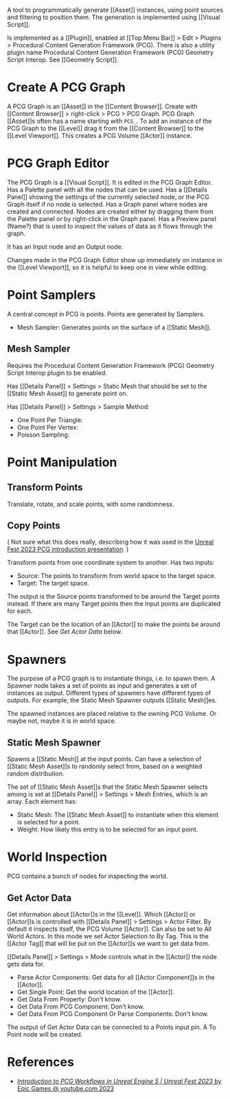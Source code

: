 A tool to programmatically generate [[Asset]] instances,
using point sources and filtering to position them.
The generation is implemented using [[Visual Script]].

Is implemented as a [[Plugin]], enabled at [[Top Menu Bar]] > Edit > Plugins > Procedural Content Generation Framework (PCG).
There is also a utility plugin name Procedural Content Generation Framework (PCG) Geometry Script Interop.
See [[Geometry Script]].


# Create A PCG Graph

A PCG Graph is an [[Asset]] in the [[Content Browser]].
Create with [[Content Browser]] > right-click > PCG > PCG Graph.
PCG Graph [[Asset]]s often has a name starting with `PCG_`.
To add an instance of the PCG Graph to the [[Level]] drag it from the [[Content Browser]] to the [[Level Viewport]].
This creates a PCG Volume [[Actor]] instance.


# PCG Graph Editor

The PCG Graph is a [[Visual Script]].
It is edited in the PCG Graph Editor.
Has a Palette panel with all the nodes that can be used.
Has a [[Details Panel]] showing the settings of the currently selected node,
or the PCG Graph itself if no node is selected.
Has a Graph panel where nodes are created and connected.
Nodes are created either by dragging them from the Palette panel or by right-click in the Graph panel.
Has a Preview panel (Name?) that is used to inspect the values of data as it flows through the graph.

It has an Input node and an Output node.

Changes made in the PCG Graph Editor show up immediately on instance in the [[Level Viewport]],
so it is helpful to keep one in view while editing.


# Point Samplers

A central concept in PCG is points.
Points are generated by Samplers.
- Mesh Sampler: Generates points on the surface of a [[Static Mesh]].

## Mesh Sampler

Requires the Procedural Content Generation Framework (PCG) Geometry Script Interop plugin to be enabled.

Has [[Details Panel]] > Settings > Static Mesh that should be set to the [[Static Mesh Asset]] to generate point on.

Has [[Details Panel]] > Settings > Sample Method:
- One Point Per Triangle: 
- One Point Per Vertex:
- Poisson Sampling: 


# Point Manipulation

## Transform Points

Translate, rotate, and scale points, with some randomness.

## Copy Points

(
Not sure what this does really, describing how it was used in the [Unreal Fest 2023 PCG introduction presentation](https://youtu.be/LMQDCEiLaQY?t=1186).
)

Transform points from one coordinate system to another.
Has two inputs:
- Source: The points to transform from world space to the target space.
- Target: The target space.

The output is the Source points transformed to be around the Target points instead.
If there are many Target points then the Input points are duplicated for each.

The Target can be the location of an [[Actor]] to make the points be around that [[Actor]].
See _Get Actor Data_ below.

# Spawners

The purpose of a PCG graph is to instantiate things, i.e. to spawn them.
A Spawner node takes a set of points as input and generates a set of instances as output.
Different types of spawners have different types of outputs.
For example, the Static Mesh Spawner outputs [[Static Mesh]]es.

The spawned instances are placed relative to the owning PCG Volume.
Or maybe not, maybe it is in world space.

## Static Mesh Spawner

Spawns a [[Static Mesh]] at the input points.
Can have a selection of [[Static Mesh Asset]]s to randomly select from,
based on a weighted random distribution.

The set of [[Static Mesh Asset]]s that the Static Mesh Spawner selects among is set at [[Details Panel]] > Settings > Mesh Entries, which is an array.
Each element has:
- Static Mesh: The [[Static Mesh Asset]] to instantiate when this element is selected for a point.
- Weight: How likely this entry is to be selected for an  input point.


# World Inspection

PCG contains a bunch of nodes for inspecting the world.

## Get Actor Data

Get information about [[Actor]]s in the [[Level]].
Which [[Actor]] or [[Actor]]s is controlled with [[Details Panel]] > Settings > Actor Filter.
By default it inspects itself, the PCG Volume [[Actor]].
Can also be set to All World Actors.
In this mode we set Actor Selection to By Tag.
This is the [[Actor Tag]] that will be put on the [[Actor]]s we want to get data from.

[[Details Panel]] > Settings > Mode controls what in the [[Actor]] the node gets data for.
- Parse Actor Components: Get data for all [[Actor Component]]s in the [[Actor]].
- Get Single Point: Get the world location of the [[Actor]].
- Get Data From Property: Don't know.
- Get Data From PCG Component: Don't know.
- Get Data From PCG Component Or Parse Components: Don't know.

The output of Get Actor Data can be connected to a Points input pin.
A To Point node will be created.

# References

- [_Introduction to PCG Workflows in Unreal Engine 5 | Unreal Fest 2023_ by Epic Games @ youtube.com 2023](https://www.youtube.com/live/LMQDCEiLaQY)

